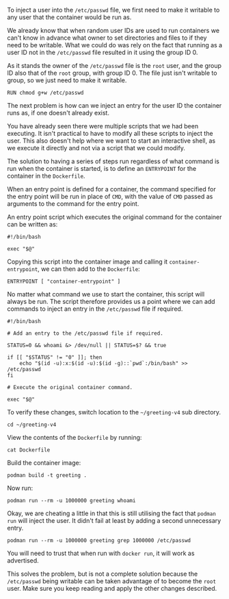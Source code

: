 To inject a user into the `/etc/passwd` file, we first need to make it writable to any user that the container would be run as.

We already know that when random user IDs are used to run containers we can't know in advance what owner to set directories and files to if they need to be writable. What we could do was rely on the fact that running as a user ID not in the `/etc/passwd` file resulted in it using the group ID 0.

As it stands the owner of the `/etc/passwd` file is the `root` user, and the group ID also that of the `root` group, with group ID 0. The file just isn't writable to group, so we just need to make it writable.

```
RUN chmod g+w /etc/passwd
```

The next problem is how can we inject an entry for the user ID the container runs as, if one doesn't already exist.

You have already seen there were multiple scripts that we had been executing. It isn't practical to have to modify all these scripts to inject the user. This also doesn't help where we want to start an interactive shell, as we execute it directly and not via a script that we could modify.

The solution to having a series of steps run regardless of what command is run when the container is started, is to define an `ENTRYPOINT` for the container in the `Dockerfile`.

When an entry point is defined for a container, the command specified for the entry point will be run in place of `CMD`, with the value of `CMD` passed as arguments to the command for the entry point.

An entry point script which executes the original command for the container can be written as:

```
#!/bin/bash

exec "$@"
```

Copying this script into the container image and calling it `container-entrypoint`, we can then add to the `Dockerfile`:

```
ENTRYPOINT [ "container-entrypoint" ]
```

No matter what command we use to start the container, this script will always be run. The script therefore provides us a point where we can add commands to inject an entry in the `/etc/passwd` file if required.

```
#!/bin/bash

# Add an entry to the /etc/passwd file if required.

STATUS=0 && whoami &> /dev/null || STATUS=$? && true

if [[ "$STATUS" != "0" ]]; then
    echo "$(id -u):x:$(id -u):$(id -g)::`pwd`:/bin/bash" >> /etc/passwd
fi

# Execute the original container command.

exec "$@"
```

To verify these changes, switch location to the `~/greeting-v4` sub directory.

```execute
cd ~/greeting-v4
```

View the contents of the `Dockerfile` by running:

```execute
cat Dockerfile
```

Build the container image:

```execute
podman build -t greeting .
```

Now run:

```execute
podman run --rm -u 1000000 greeting whoami
```

Okay, we are cheating a little in that this is still utilising the fact that `podman run` will inject the user. It didn't fail at least by adding a second unnecessary entry.

```execute
podman run --rm -u 1000000 greeting grep 1000000 /etc/passwd
```

You will need to trust that when run with `docker run`, it will work as advertised.

This solves the problem, but is not a complete solution because the `/etc/passwd` being writable can be taken advantage of to become the `root` user. Make sure you keep reading and apply the other changes described.
